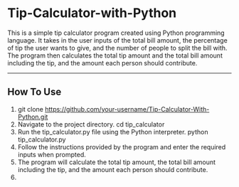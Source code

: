 # Tip-Calculator-with-Python

This is a simple tip calculator program created using Python programming language. 
It takes in the user inputs of the total bill amount, the percentage of tip the user wants to give, and the number of people to split the bill with. 
The program then calculates the total tip amount and the total bill amount including the tip, and the amount each person should contribute.

___

## How To Use

1. git clone https://github.com/your-username/Tip-Calculator-With-Python.git
1. Navigate to the project directory. cd tip_calculator
1. Run the tip_calculator.py file using the Python interpreter. python tip_calculator.py
1. Follow the instructions provided by the program and enter the required inputs when prompted.
1. The program will calculate the total tip amount, the total bill amount including the tip, and the amount each person should contribute.
1. 
